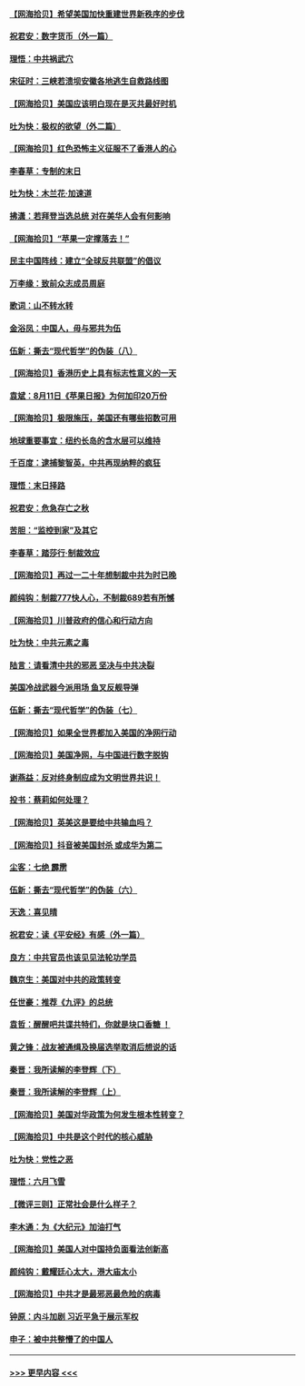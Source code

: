 #### [【网海拾贝】希望美国加快重建世界新秩序的步伐](../pages/nsc993/n12334224.md?t=08161802) 
#### [祝君安：数字货币（外一篇）](../pages/nsc993/n12334186.md?t=08161802) 
#### [理悟：中共祸武穴](../pages/nsc993/n12333962.md?t=08161802) 
#### [宋征时：三峡若溃坝安徽各地逃生自救路线图](../pages/nsc993/n12332450.md?t=08161802) 
#### [【网海拾贝】美国应该明白现在是灭共最好时机](../pages/nsc993/n12332313.md?t=08161802) 
#### [吐为快：极权的欲望（外二篇）](../pages/nsc993/n12332089.md?t=08161802) 
#### [【网海拾贝】红色恐怖主义征服不了香港人的心](../pages/nsc993/n12329296.md?t=08161802) 
#### [李春草：专制的末日](../pages/nsc993/n12329079.md?t=08161802) 
#### [吐为快：木兰花‧加速道](../pages/nsc993/n12327366.md?t=08161802) 
#### [拂潇：若拜登当选总统 对在美华人会有何影响](../pages/nsc993/n12295996.md?t=08161802) 
#### [【网海拾贝】“苹果一定撑落去！”](../pages/nsc993/n12326784.md?t=08161802) 
#### [民主中国阵线：建立“全球反共联盟”的倡议](../pages/nsc993/n12324177.md?t=08161802) 
#### [万李缘：致前众志成员周庭](../pages/nsc993/n12324635.md?t=08161802) 
#### [歌词：山不转水转](../pages/nsc993/n12324599.md?t=08161802) 
#### [金浴凤：中国人，毋与邪共为伍](../pages/nsc993/n12324257.md?t=08161802) 
#### [伍新：撕去“现代哲学”的伪装（八）](../pages/nsc993/n12324188.md?t=08161802) 
#### [【网海拾贝】香港历史上具有标志性意义的一天](../pages/nsc993/n12324021.md?t=08161802) 
#### [袁斌：8月11日《苹果日报》为何加印20万份](../pages/nsc993/n12323955.md?t=08161802) 
#### [【网海拾贝】极限施压，美国还有哪些招数可用](../pages/nsc993/n12322512.md?t=08161802) 
#### [地球重要事宜：纽约长岛的含水层可以维持](../pages/nsc993/n12321844.md?t=08161802) 
#### [千百度：逮捕黎智英，中共再现纳粹的疯狂](../pages/nsc993/n12321777.md?t=08161802) 
#### [理悟：末日择路](../pages/nsc993/n12320812.md?t=08161802) 
#### [祝君安：危急存亡之秋](../pages/nsc993/n12320795.md?t=08161802) 
#### [苦胆：“监控到家”及其它](../pages/nsc993/n12320751.md?t=08161802) 
#### [李春草：踏莎行·制裁效应](../pages/nsc993/n12318290.md?t=08161802) 
#### [【网海拾贝】再过一二十年想制裁中共为时已晚](../pages/nsc993/n12318195.md?t=08161802) 
#### [颜纯钩：制裁777快人心，不制裁689若有所憾](../pages/nsc993/n12316912.md?t=08161802) 
#### [【网海拾贝】川普政府的信心和行动方向](../pages/nsc993/n12316673.md?t=08161802) 
#### [吐为快：中共元素之毒](../pages/nsc993/n12316547.md?t=08161802) 
#### [陆言：请看清中共的邪恶 坚决与中共决裂](../pages/nsc993/n12315784.md?t=08161802) 
#### [美国冷战武器今派用场 鱼叉反舰导弹](../pages/nsc993/n12316258.md?t=08161802) 
#### [伍新：撕去“现代哲学”的伪装（七）](../pages/nsc993/n12315846.md?t=08161802) 
#### [【网海拾贝】如果全世界都加入美国的净网行动](../pages/nsc993/n12315588.md?t=08161802) 
#### [【网海拾贝】美国净网，与中国进行数字脱钩](../pages/nsc993/n12312813.md?t=08161802) 
#### [谢燕益：反对终身制应成为文明世界共识！](../pages/nsc993/n12310465.md?t=08161802) 
#### [投书：蔡莉如何处理？](../pages/nsc993/n12310224.md?t=08161802) 
#### [【网海拾贝】英美这是要给中共输血吗？](../pages/nsc993/n12307646.md?t=08161802) 
#### [【网海拾贝】抖音被美国封杀 或成华为第二](../pages/nsc993/n12305277.md?t=08161802) 
#### [尘客：七绝 霹雳](../pages/nsc993/n12304053.md?t=08161802) 
#### [伍新：撕去“现代哲学”的伪装（六）](../pages/nsc993/n12303243.md?t=08161802) 
#### [天逸：喜见晴](../pages/nsc993/n12303226.md?t=08161802) 
#### [祝君安：读《平安经》有感（外一篇）](../pages/nsc993/n12303170.md?t=08161802) 
#### [良方：中共官员也该见见法轮功学员](../pages/nsc993/n12302985.md?t=08161802) 
#### [魏京生：美国对中共的政策转变](../pages/nsc993/n12302929.md?t=08161802) 
#### [任世豪：推荐《九评》的总统](../pages/nsc993/n12302838.md?t=08161802) 
#### [袁哲：醒醒吧共谍共特们，你就是块口香糖 ！](../pages/nsc993/n12302678.md?t=08161802) 
#### [黄之锋：战友被通缉及换届选举取消后想说的话](../pages/nsc993/n12302681.md?t=08161802) 
#### [秦晋：我所读解的李登辉（下）](../pages/nsc993/n12302171.md?t=08161802) 
#### [秦晋：我所读解的李登辉（上）](../pages/nsc993/n12301979.md?t=08161802) 
#### [【网海拾贝】美国对华政策为何发生根本性转变？](../pages/nsc993/n12302091.md?t=08161802) 
#### [【网海拾贝】中共是这个时代的核心威胁](../pages/nsc993/n12300541.md?t=08161802) 
#### [吐为快：党性之恶](../pages/nsc993/n12300263.md?t=08161802) 
#### [理悟：六月飞雪](../pages/nsc993/n12300243.md?t=08161802) 
#### [【微评三则】正常社会是什么样子？](../pages/nsc993/n12300228.md?t=08161802) 
#### [李木通：为《大纪元》加油打气](../pages/nsc993/n12280363.md?t=08161802) 
#### [【网海拾贝】美国人对中国持负面看法创新高](../pages/nsc993/n12298720.md?t=08161802) 
#### [颜纯钩：戴耀廷心太大，港大庙太小](../pages/nsc993/n12297682.md?t=08161802) 
#### [【网海拾贝】中共才是最邪恶最危险的病毒](../pages/nsc993/n12296470.md?t=08161802) 
#### [钟原：内斗加剧 习近平急于展示军权](../pages/nsc993/n12292544.md?t=08161802) 
#### [申子：被中共整懵了的中国人](../pages/nsc993/n12291389.md?t=08161802) 

----
#### [ >>> 更早内容 <<< ](../indexes/nsc993-earlier.md)
